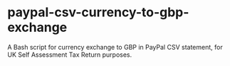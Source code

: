# paypal-csv-currency-to-gbp-exchange
A Bash script for currency exchange to GBP in PayPal CSV statement, for UK Self Assessment Tax Return purposes.
